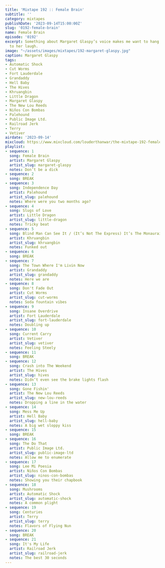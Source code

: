 ```yaml
---
title: 'Mixtape 192 :: Female Brain'
subtitle: ''
category: mixtapes
publishDate: '2023-09-14T15:00:00Z'
slug: '0192-female-brain'
name: Female Brain
episode: '0192'
excerpt: Something about Margaret Glaspy’s voice makes me want to hang out and listen
  to her laugh.
image: "~/assets/images/mixtapes/192-margaret-glaspy.jpg"
caption: Margaret Glaspy
tags:
- Automatic Shock
- Cut Worms
- Fort Lauderdale
- Grandaddy
- Hell Baby
- The Hives
- Khruangbin
- Little Dragon
- Margaret Glaspy
- The New Lou Reeds
- Niños Con Bombas
- Palehound
- Public Image Ltd.
- Railroad Jerk
- Terry
- Vetiver
airdate: '2023-09-14'
mixcloud: https://www.mixcloud.com/louderthanwar/the-mixtape-192-female-brain-2023-09-14/
playlist:
- sequence: 1
  song: Female Brain
  artist: Margaret Glaspy
  artist_slug: margaret-glaspy
  notes: Don’t be a dick
- sequence: 2
  song: BREAK
- sequence: 3
  song: Independence Day
  artist: Palehound
  artist_slug: palehound
  notes: Where were you two months ago?
- sequence: 4
  song: Slugs of Love
  artist: Little Dragon
  artist_slug: little-dragon
  notes: Tricky beat
- sequence: 5
  song: Blind Man Can See It / (It’s Not The Express) It’s The Monaurail
  artist: Khruangbin
  artist_slug: khruangbin
  notes: Funked out
- sequence: 6
  song: BREAK
- sequence: 7
  song: The Town Where I'm Livin Now
  artist: Grandaddy
  artist_slug: grandaddy
  notes: Here we are
- sequence: 8
  song: Don't Fade Out
  artist: Cut Worms
  artist_slug: cut-worms
  notes: Soda fountain vibes
- sequence: 9
  song: Insane Overdrive
  artist: Fort Lauderdale
  artist_slug: fort-lauderdale
  notes: Doubling up
- sequence: 10
  song: Current Carry
  artist: Vetiver
  artist_slug: vetiver
  notes: Feeling Steely
- sequence: 11
  song: BREAK
- sequence: 12
  song: Crash into The Weekend
  artist: The Hives
  artist_slug: hives
  notes: Didn’t even see the brake lights flash
- sequence: 13
  song: Gone Fishin'
  artist: The New Lou Reeds
  artist_slug: new-lou-reeds
  notes: Dropping a line in the water
- sequence: 14
  song: Mess Me Up
  artist: Hell Baby
  artist_slug: hell-baby
  notes: A big wet sloppy kiss
- sequence: 15
  song: BREAK
- sequence: 16
  song: The Do That
  artist: Public Image Ltd.
  artist_slug: public-image-ltd
  notes: Allow me to enumerate
- sequence: 17
  song: Lee Mi Poesia
  artist: Niños Con Bombas
  artist_slug: ninos-con-bombas
  notes: Showing you their chapbook
- sequence: 18
  song: Mushrooms
  artist: Automatic Shock
  artist_slug: automatic-shock
  notes: A common plight
- sequence: 19
  song: Centuries
  artist: Terry
  artist_slug: terry
  notes: Flavors of Flying Nun
- sequence: 20
  song: BREAK
- sequence: 21
  song: It's My Life
  artist: Railroad Jerk
  artist_slug: railroad-jerk
  notes: The best 30 seconds
---
```


